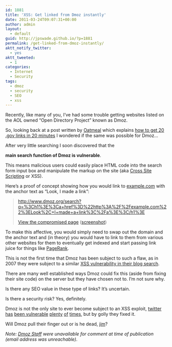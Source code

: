 ```yaml
---
id: 1881
title: 'XSS: Get linked from Dmoz instantly'
date: 2011-03-24T09:07:31+00:00
author: admin
layout:
  - default
guid: http://jpswade.github.io/?p=1881
permalink: /get-linked-from-dmoz-instantly/
aktt_notify_twitter:
  - yes
aktt_tweeted:
  - 1
categories:
  - Internet
  - Security
tags:
  - dmoz
  - security
  - SEO
  - xss
---
```

<p class="lead">
  Recently, like many of you, I&#8217;ve had some trouble getting websites listed on the AOL owned &#8220;Open Directory Project&#8221; known as Dmoz.
</p>

So, looking back at a post written by [Oatmeal](http://0at.org/) which explains [how to get 20 .gov links in 20 minutes](http://www.seomoz.org/blog/xss-how-to-get-20-gov-links-in-20-minutes) I wondered if the same was possible for Dmoz&#8230;

<!--more-->After very little searching I soon discovered that the 

**main search function of Dmoz is vulnerable**.

This means malicious users could easily place HTML code into the search form input box and manipulate the markup on the site (aka [Cross Site Scripting](http://en.wikipedia.org/wiki/Cross-site_scripting) or XSS).

Here&#8217;s a proof of concept showing how you would link to [example.com](http://www.rfc-editor.org/rfc/rfc2606.txt) with the anchor text as &#8220;Look, I made a link&#8221;:

> http://www.dmoz.org/search?q=%3Ch1%3E%3Ca+href%3D%22http%3A%2F%2Fexample.com%22%3ELook%2C+I+made+a+link%3C%2Fa%3E%3C/h1%3E
> 
> [View the compromised page](http://www.dmoz.org/search?q=%3Ch1%3E%3Ca+href%3D%22http%3A%2F%2Fwww.example.com%22%3ELook%2C+I+made+a+link%3C%2Fa%3E%3C/h1%3E) ([screenshot](http://i.imgur.com/1Aqad.png))

To make this affective, you would simply need to swap out the domain and the anchor text and (in theory) you would have to link to them from various other websites for them to eventually get indexed and start passing link juice for things like [PageRank](http://jpswade.github.io/projects/pagerank).

This is not the first time that Dmoz has been subject to such a flaw, as in 2007 they were subject to a similar [XSS vulnerability in their blog search](http://sla.ckers.org/forum/read.php?3,16280,16287).

There are many well established ways Dmoz could fix this (aside from fixing their site code) on the server but they have chosen not to. I&#8217;m not sure why.

Is there any SEO value in these type of links? It&#8217;s uncertain.

Is there a security risk? Yes, definitely.

Dmoz is not the only site to ever become subject to an XSS exploit, [twitter has](http://www.theregister.co.uk/2010/09/22/twitter_xss_genesis/) [been vulnerable](http://www.darknet.org.uk/2010/01/researcher-uncovers-xss-flaws-in-twitter-and-google-calendar/) [plenty](http://www.jemjabella.co.uk/2010/confirmed-twitter-xss-vulnerability/) [of](http://www.davidnaylor.co.uk/twitter-exploit-still-works.html) [times](http://www.davidnaylor.co.uk/massive-twitter-cross-site-scripting-vulnerability.html), but by golly they fixed it.

Will Dmoz pull their finger out or is he dead, [jim](http://www.dmoz.org/public/profile?editor=jimnoble)?

_Note: [Dmoz Staff](http://www.dmoz.org/docs/en/public_abuse_faq_en.html) were unavailable for comment at time of publication (email address was unreachable)._
